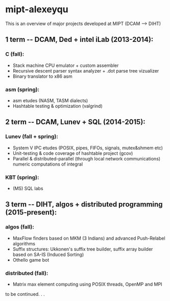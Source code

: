 # mipt-alexeyqu
This is an overview of major projects developed at MIPT (DCAM --> DIHT)

## 1 term -- DCAM, Ded + intel iLab (2013-2014):
### C (fall):

- Stack machine CPU emulator + custom assembler
- Recursive descent parser syntax analyzer + .dot parse tree vizualizer
- Binary translator to x86 asm
  
### asm (spring):
- asm etudes (NASM, TASM dialects)
- Hashtable testing & optimization (valgrind)
  
## 2 term -- DCAM, Lunev + SQL (2014-2015):
### Lunev (fall + spring):
- System V IPC etudes (POSIX, pipes, FIFOs, signals, mutex&shmem etc)
- Unit-testing & code coverage of hashtable project (gcov)
- Parallel & distributed-parallel (through local network communications) numeric computations of integral

### KBT (spring):
- (MS) SQL labs

## 3 term -- DIHT, algos + distributed programming (2015-present):
### algos (fall):
- MaxFlow finders based on MKM (3 Indians) and advanced Push-Relabel algorithms
- Suffix structures: Ukkonen's suffix tree builder, suffix array builder based on SA-IS (Induced Sorting) 
- Othello game bot

### distributed (fall):
- Matrix max element computing using POSIX threads, OpenMP and MPI

to be continued. . .
